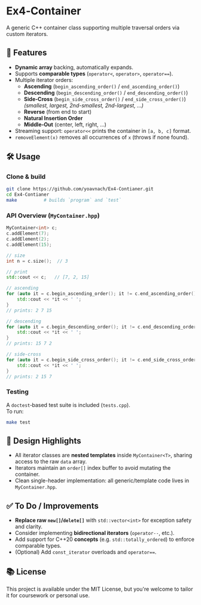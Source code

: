 # Ex4‑Container

A generic C++ container class supporting multiple traversal orders via custom iterators.

## 🚀 Features

- **Dynamic array** backing, automatically expands.
- Supports **comparable types** (`operator<`, `operator>`, `operator==`).
- Multiple iterator orders:
  - **Ascending** (`begin_ascending_order()` / `end_ascending_order()`)
  - **Descending** (`begin_descending_order()` / `end_descending_order()`)
  - **Side‑Cross** (`begin_side_cross_order()` / `end_side_cross_order()`)  
    *(smallest, largest, 2nd-smallest, 2nd-largest, …)*
  - **Reverse** (from end to start)
  - **Natural Insertion Order**
  - **Middle‑Out** (center, left, right, …)
- Streaming support: `operator<<` prints the container in `[a, b, c]` format.
- `removeElement(x)` removes all occurrences of `x` (throws if none found).

## 🛠 Usage

### Clone & build

```bash
git clone https://github.com/yoavnach/Ex4-Contianer.git
cd Ex4-Contianer
make          # builds `program` and `test`
```

### API Overview (`MyContainer.hpp`)

```cpp
MyContainer<int> c;
c.addElement(7);
c.addElement(2);
c.addElement(15);

// size
int n = c.size();  // 3

// print
std::cout << c;   // [7, 2, 15]

// ascending
for (auto it = c.begin_ascending_order(); it != c.end_ascending_order(); ++it) {
    std::cout << *it << ' ';
}
// prints: 2 7 15

// descending
for (auto it = c.begin_descending_order(); it != c.end_descending_order(); ++it) {
    std::cout << *it << ' ';
}
// prints: 15 7 2

// side‑cross
for (auto it = c.begin_side_cross_order(); it != c.end_side_cross_order(); ++it) {
    std::cout << *it << ' ';
}
// prints: 2 15 7
```

### Testing

A `doctest`‑based test suite is included (`tests.cpp`).  
To run:

```bash
make test
```

## 🎯 Design Highlights

- All iterator classes are **nested templates** inside `MyContainer<T>`, sharing access to the raw `data` array.
- Iterators maintain an `order[]` index buffer to avoid mutating the container.
- Clean single-header implementation: all generic/template code lives in `MyContainer.hpp`.

## ✅ To Do / Improvements

- **Replace raw `new[]`/`delete[]`** with `std::vector<int>` for exception safety and clarity.
- Consider implementing **bidirectional iterators** (`operator--`, etc.).
- Add support for C++20 **concepts** (e.g. `std::totally_ordered`) to enforce comparable types.
- (Optional) Add `const_iterator` overloads and `operator==`.

## 📚 License

This project is available under the MIT License, but you're welcome to tailor it for coursework or personal use.